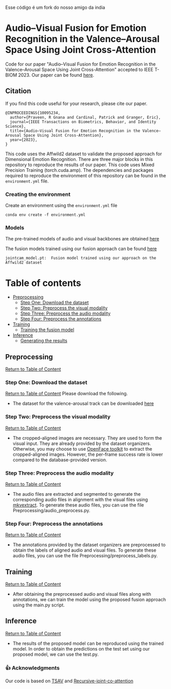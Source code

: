 Esse código é um fork do nosso amigo da india

# Audio–Visual Fusion for Emotion Recognition in the Valence–Arousal Space Using Joint Cross-Attention
Code for our paper "Audio–Visual Fusion for Emotion Recognition in the Valence–Arousal Space Using Joint Cross-Attention" accepted to IEEE T-BIOM 2023. Our paper can be found [here](https://ieeexplore.ieee.org/abstract/document/10005783).

## Citation

If you find this code useful for your research, please cite our paper.

```
@INPROCEEDINGS{10095234,
  author={Praveen, R Gnana and Cardinal, Patrick and Granger, Eric},
  journal={IEEE Transactions on Biometrics, Behavior, and Identity Science},
  title={Audio–Visual Fusion for Emotion Recognition in the Valence–Arousal Space Using Joint Cross-Attention},
  year={2023},
}
```

This code uses the Affwild2 dataset to validate the proposed approach for Dimensional Emotion Recognition. There are three major blocks in this repository to reproduce the results of our paper. This code uses Mixed Precision Training (torch.cuda.amp). The dependencies and packages required to reproduce the environment of this repository can be found in the `environment.yml` file.

### Creating the environment
Create an environment using the `environment.yml` file

`conda env create -f environment.yml`

### Models
The pre-trained models of audio and visual backbones are obtained [here](https://github.com/kuhnkeF/ABAW2020TNT)

The fusion models trained using our fusion approach can be found [here](https://drive.google.com/file/d/1Tq1WF6n9uKtkon-vaQ9fjjEeHgNxaS9l/view?usp=sharing)

```
jointcam_model.pt:  Fusion model trained using our approach on the Affwild2 dataset
```

# Table of contents <a name="Table_of_Content"></a>

+ [Preprocessing](#DP)
    + [Step One: Download the dataset](#PD)
    + [Step Two: Preprocess the visual modality](#PV)
    + [Step Three: Preprocess the audio modality](#PA)
    + [Step Four: Preprocess the annotations](#PL)
+ [Training](#Training)
    + [Training the fusion model](#TE)
+ [Inference](#R)
    + [Generating the results](#GR)

## Preprocessing <a name="DP"></a>
[Return to Table of Content](#Table_of_Content)

### Step One: Download the dataset <a name="PD"></a>
[Return to Table of Content](#Table_of_Content)
Please download the following.
  + The dataset for the valence-arousal track can be downloaded [here](https://ibug.doc.ic.ac.uk/resources/aff-wild2/)

### Step Two: Preprocess the visual modality <a name="PD"></a>
[Return to Table of Content](#Table_of_Content)
  + The cropped-aligned images are necessary. They are used to form the visual input. They are already provided by the dataset organizers. Otherwise, you may choose to use [OpenFace toolkit](https://github.com/TadasBaltrusaitis/OpenFace/releases) to extract the cropped-aligned images. However, the per-frame success rate is lower compared to the database-provided version.

### Step Three: Preprocess the audio modality <a name="PD"></a>
[Return to Table of Content](#Table_of_Content)
  + The audio files are extracted and segmented to generate the corresponding audio files in alignment with the visual files using [mkvextract](https://mkvtoolnix.download/). To generate these audio files, you can use the file Preprocessing/audio_preprocess.py.

### Step Four: Preprocess the annotations <a name="PD"></a>
[Return to Table of Content](#Table_of_Content)
  + The annotations provided by the dataset organizers are preprocessed to obtain the labels of aligned audio and visual files. To generate these audio files, you can use the file Preprocessing/preprocess_labels.py.

## Training <a name="DP"></a>
[Return to Table of Content](#Table_of_Content)
  + After obtaining the preprocessed audio and visual files along with annotations, we can train the model using the proposed fusion approach using the main.py script.

## Inference <a name="DP"></a>
[Return to Table of Content](#Table_of_Content)
  + The results of the proposed model can be reproduced using the trained model. In order to obtain the predictions on the test set using our proposed model, we can use the test.py.

### 👍 Acknowledgments
Our code is based on [TSAV](https://github.com/kuhnkeF/ABAW2020TNT) and [Recursive-joint-co-attention](https://github.com/tuffr5/Recursive-joint-co-attention)

